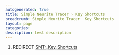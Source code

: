 ```yaml
---
autogenerated: true
title: Simple Neurite Tracer › Key Shortcuts
breadcrumb: Simple Neurite Tracer  Key Shortcuts
layout: page
categories: 
description: test description
---
```


1.  REDIRECT [SNT:\_Key\_Shortcuts](SNT__Key_Shortcuts)

